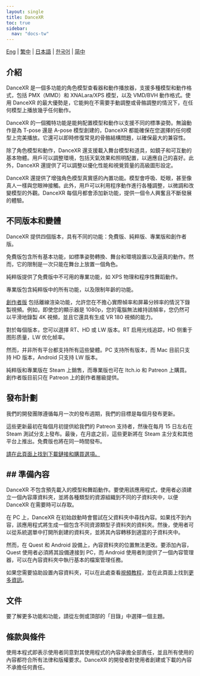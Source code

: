 ```yaml
---
layout: single
title: DanceXR
toc: true
sidebar:
  nav: "docs-tw"
---
```

[Eng](/tw/dancexr/index) | [繁中](/tw/tw/dancexr/index) | [日本語](/jp/tw/dancexr/index) | [한국어](/kr/tw/dancexr/index) | [简中](/zh/tw/dancexr/index)


## 介紹

DanceXR 是一個多功能的角色模型查看器和動作播放器，支援多種模型和動作格式，包括 PMX（MMD）和 XNALara/XPS 模型，以及 VMD/BVH 動作格式。使用 DanceXR 的最大優勢是，它能夠在不需要手動調整或骨骼調整的情況下，在任何模型上播放幾乎任何動作。

DanceXR 的一個獨特功能是能夠配置模型和動作以支援不同的標準姿勢。無論動作是為 T-pose 還是 A-pose 模型創建的，DanceXR 都能確保在您選擇的任何模型上完美播放。它還可以即時修復常見的骨骼結構問題，以確保最大的兼容性。

除了角色模型和動作，DanceXR 還支援載入舞台模型和道具，如鏡子和可互動的基本物體。用戶可以調整環境，包括天氣效果和照明配置，以適應自己的喜好。此外，DanceXR 還提供了可以調整以優化性能和視覺質量的高級圖形設定。

DanceXR 還提供了增強角色模型真實感的內置功能。模型會呼吸、眨眼，甚至像真人一樣與您眼神接觸。此外，用戶可以利用程序動作進行各種調整，以微調和改變模型的外觀。DanceXR 每個月都會添加新功能，提供一個令人興奮且不斷發展的體驗。

## 不同版本和變體

DanceXR 提供四個版本，具有不同的功能：免費版、純粹版、專業版和創作者版。

免費版包含所有基本功能，如標準姿勢轉換、舞台和環境設置以及逼真的動作。然而，它的限制是一次只能在舞台上放置一個角色。

純粹版提供了免費版中不可用的專業功能，如 XPS 物理和程序性舞蹈動作。

專業版包含純粹版中的所有功能，以及限制年齡的功能。

[創作者版](/dancexr/creator.md) 包括離線渲染功能，允許您在不擔心實際幀率和屏幕分辨率的情況下錄製視頻。例如，即使您的顯示器是 1080p，您的電腦無法維持該幀率，您仍然可以平滑地錄製 4K 視頻，並且它還具有生成 VR 180 視頻的能力。

對於每個版本，您可以選擇 RT、HD 或 LW 版本。RT 启用光线追踪，HD 侧重于图形质量，LW 优化帧率。

然而，并非所有平台都支持所有這些變體。PC 支持所有版本，而 Mac 目前只支持 HD 版本，Android 只支持 LW 版本。

純粹版和專業版在 Steam 上銷售，而專業版也可在 Itch.io 和 Patreon 上購買。創作者版目前只在 Patreon 上的創作者層級提供。

## 發布計劃

我們的開發團隊遵循每月一次的發布週期，我們的目標是每個月發布更新。

這些更新最初在每個月初提供給我們的 Patreon 支持者，然後在每月 15 日左右在 Steam 測試分支上發布。最後，在月底之前，這些更新將在 Steam 主分支和其他平台上推出。免費版也將在同一時間發布。

[請在此頁面上找到下載鏈接和購買選項。](/dancexr/download.md)
## ## 準備內容

DanceXR 不包含預先載入的模型和舞蹈動作。要使用該應用程式，使用者必須建立一個內容庫資料夾，並將各種類型的資源組織到不同的子資料夾中，以便 DanceXR 在需要時可以存取。

在 PC 上，DanceXR 在初始啟動時會嘗試在父資料夾中尋找內容。如果找不到內容，該應用程式將生成一個包含不同資源類型子資料夾的資料夾。然後，使用者可以從系統選單中打開所創建的資料夾，並將其內容轉移到適當的子資料夾中。

然而，在 Quest 和 Android 設備上，內容資料夾的位置無法更改。要添加內容，Quest 使用者必須將其設備連接到 PC，而 Android 使用者則提供了一個內容管理器，可以在內容資料夾中執行基本的檔案管理任務。

如果您需要協助設置內容資料夾，可以在此處查看[視頻教程](https://www.youtube.com/watch?v=kjzxGEd8SqM&list=PLiOnKm2t3bhLV3HcABEs0xjqgrYcmDQcr&index=3)，並在此頁面上找到[更多資訊](dancexr/preparecontent.md)。

## 文件

要了解更多功能和功能，請從左側或頂部的「目錄」中選擇一個主題。

## 條款與條件

使用本程式即表示使用者同意對其使用程式的內容承擔全部責任，並且所有使用的內容都符合所有法律和版權要求。DanceXR 的開發者對使用者創建或下載的內容不承擔任何責任。